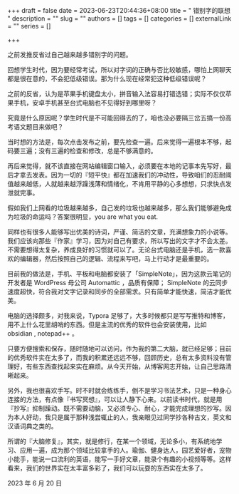 +++
draft = false
date = 2023-06-23T20:44:36+08:00
title = "  错别字的联想  "
description = ""
slug = ""
authors = []
tags = []
categories = []
externalLink = ""
series = []

+++


之前发推反省过自己越来越多错别字的问题。

回想学生时代，因为要经常考试，所以对字词的正确与否比较敏感，哪怕上网聊天都是很在意的，不会犯低级错误。那为什么现在经常犯这种低级错误呢？

之前的反省，认为是苹果手机键盘太小，拼音输入法容易打错选错；实际不仅仅苹果手机，安卓手机甚至台式电脑也不见得好到哪里呀？

究竟是什么原因呢？学生时代是不可能回得去的了，咱也没必要隔三岔五搞一份高考语文题目来做吧？

当时想的方法是，每次点击发布之前，要先检查一遍。后来觉得一遍根本不够，起码要三遍；没有三遍的检查和修改，总是不够满意的。

再后来觉得，就不该直接在网站编辑窗口输入，必须要在本地的记事本先写好，最后才拿去发表。因为一切的『短平快』都在加速我们的冲动性，导致咱们的忍耐阈值越来越低，人就越来越浮躁浅薄和情绪化，不肯用平静的心多想想，只求快点发泄就完事。

假如我们上网看的垃圾越来越多，自己发的垃圾也越来越多，那么我们能够避免成为垃圾的命运吗？答案很明显，you are what you eat.

同样也有很多人能够写出优美的诗词，严谨、简洁的文章，充满想象力的小说等。我们应该向那些『作家』学习，因为对自己有要求，所以写出的文字才不会太差。不需要想得太复杂，养成良好的习惯就可以了。无论台式电脑还是手机，选一款喜欢的编辑器，然后按照自己的逻辑、流程来写吧，马上行动才是最重要的。

目前我的做法是，手机、平板和电脑都安装了「SimpleNote」，因为这款云笔记的开发者是 WordPress 母公司 Automattic ，品质有保障； SimpleNote 的云同步速度超快，符合我对文字记录和同步的全部需求。只有简单才能快速，简洁才能优美。

电脑的选择颇多，对我来说，Typora 足够了，大多时候都只是写写推特和博客，用不上什么花里胡哨的东西。但是主流的优秀的软件也会安装使用，比如 obsidian , notepad++ 。

只要方便搜索和保存，随时随地可以访问，作为我的第二大脑，就已经足够；目前的优秀软件实在太多了，而我的积累还远远不够，回顾历史，总有太多资料没有管理好，有些东西查找起来实在麻烦。从今天开始，从博客网志开始，让自己思路清晰起来。

另外，我也很喜欢手写。时不时就会练练手，倒不是学习书法艺术，只是一种身心连接的方法，有点像『书写冥想』，可以让人静下心来。以前读书时代，就是用『抄写』抑制躁动。既不需要动脑，又必须专心、耐心，才能完成理想的抄写。因为本人好动，我只是属于那种浅尝辄止的人，我亲眼见过同学抄各种古文，英文和汉语词典之类的。

所谓的『大脑修复』，其实，就是修行，在某一个领域，无论多小，有系统地学习、应用一遍，成为那个领域比较拿手的人。瑜伽、健身达人，园艺爱好者，宠物小能手，能说一口流利的英语，能写一手好文章，能录个有趣的小视频等等。这样看来，我们的世界实在太丰富多彩了，我们可以玩耍的东西实在太多了。

2023 年 6 月 20 日